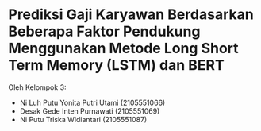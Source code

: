 # Prediksi Gaji Karyawan Berdasarkan Beberapa Faktor Pendukung Menggunakan Metode Long Short Term Memory (LSTM) dan BERT

Oleh Kelompok 3:
- Ni Luh Putu Yonita Putri Utami (2105551066)
- Desak Gede Inten Purnawati (2105551069)
- Ni Putu Triska Widiantari (2105551087)
